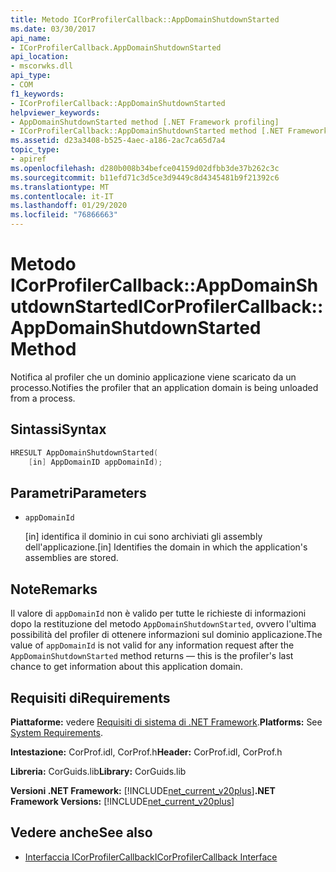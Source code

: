 ```yaml
---
title: Metodo ICorProfilerCallback::AppDomainShutdownStarted
ms.date: 03/30/2017
api_name:
- ICorProfilerCallback.AppDomainShutdownStarted
api_location:
- mscorwks.dll
api_type:
- COM
f1_keywords:
- ICorProfilerCallback::AppDomainShutdownStarted
helpviewer_keywords:
- AppDomainShutdownStarted method [.NET Framework profiling]
- ICorProfilerCallback::AppDomainShutdownStarted method [.NET Framework profiling]
ms.assetid: d23a3408-b525-4aec-a186-2ac7ca65d7a4
topic_type:
- apiref
ms.openlocfilehash: d280b008b34befce04159d02dfbb3de37b262c3c
ms.sourcegitcommit: b11efd71c3d5ce3d9449c8d4345481b9f21392c6
ms.translationtype: MT
ms.contentlocale: it-IT
ms.lasthandoff: 01/29/2020
ms.locfileid: "76866663"
---
```

# <a name="icorprofilercallbackappdomainshutdownstarted-method"></a><span data-ttu-id="09339-102">Metodo ICorProfilerCallback::AppDomainShutdownStarted</span><span class="sxs-lookup"><span data-stu-id="09339-102">ICorProfilerCallback::AppDomainShutdownStarted Method</span></span>
<span data-ttu-id="09339-103">Notifica al profiler che un dominio applicazione viene scaricato da un processo.</span><span class="sxs-lookup"><span data-stu-id="09339-103">Notifies the profiler that an application domain is being unloaded from a process.</span></span>  
  
## <a name="syntax"></a><span data-ttu-id="09339-104">Sintassi</span><span class="sxs-lookup"><span data-stu-id="09339-104">Syntax</span></span>  
  
```cpp  
HRESULT AppDomainShutdownStarted(  
    [in] AppDomainID appDomainId);  
```  
  
## <a name="parameters"></a><span data-ttu-id="09339-105">Parametri</span><span class="sxs-lookup"><span data-stu-id="09339-105">Parameters</span></span>

- `appDomainId`

  <span data-ttu-id="09339-106">\[in] identifica il dominio in cui sono archiviati gli assembly dell'applicazione.</span><span class="sxs-lookup"><span data-stu-id="09339-106">\[in] Identifies the domain in which the application's assemblies are stored.</span></span>

## <a name="remarks"></a><span data-ttu-id="09339-107">Note</span><span class="sxs-lookup"><span data-stu-id="09339-107">Remarks</span></span>  
 <span data-ttu-id="09339-108">Il valore di `appDomainId` non è valido per tutte le richieste di informazioni dopo la restituzione del metodo `AppDomainShutdownStarted`, ovvero l'ultima possibilità del profiler di ottenere informazioni sul dominio applicazione.</span><span class="sxs-lookup"><span data-stu-id="09339-108">The value of `appDomainId` is not valid for any information request after the `AppDomainShutdownStarted` method returns — this is the profiler's last chance to get information about this application domain.</span></span>  
  
## <a name="requirements"></a><span data-ttu-id="09339-109">Requisiti di</span><span class="sxs-lookup"><span data-stu-id="09339-109">Requirements</span></span>  
 <span data-ttu-id="09339-110">**Piattaforme:** vedere [Requisiti di sistema di .NET Framework](../../../../docs/framework/get-started/system-requirements.md).</span><span class="sxs-lookup"><span data-stu-id="09339-110">**Platforms:** See [System Requirements](../../../../docs/framework/get-started/system-requirements.md).</span></span>  
  
 <span data-ttu-id="09339-111">**Intestazione:** CorProf.idl, CorProf.h</span><span class="sxs-lookup"><span data-stu-id="09339-111">**Header:** CorProf.idl, CorProf.h</span></span>  
  
 <span data-ttu-id="09339-112">**Libreria:** CorGuids.lib</span><span class="sxs-lookup"><span data-stu-id="09339-112">**Library:** CorGuids.lib</span></span>  
  
 <span data-ttu-id="09339-113">**Versioni .NET Framework:** [!INCLUDE[net_current_v20plus](../../../../includes/net-current-v20plus-md.md)]</span><span class="sxs-lookup"><span data-stu-id="09339-113">**.NET Framework Versions:** [!INCLUDE[net_current_v20plus](../../../../includes/net-current-v20plus-md.md)]</span></span>  
  
## <a name="see-also"></a><span data-ttu-id="09339-114">Vedere anche</span><span class="sxs-lookup"><span data-stu-id="09339-114">See also</span></span>

- [<span data-ttu-id="09339-115">Interfaccia ICorProfilerCallback</span><span class="sxs-lookup"><span data-stu-id="09339-115">ICorProfilerCallback Interface</span></span>](icorprofilercallback-interface.md)
